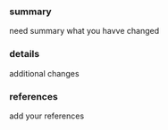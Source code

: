 ### summary

need summary what you havve changed

### details

additional changes

### references

add your references
